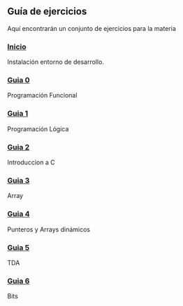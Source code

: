 ## Guía de ejercicios

Aquí encontrarán un conjunto de ejercicios para la materia

### [Inicio][8]

Instalación entorno de desarrollo.

### [Guia 0][0]

Programación Funcional

### [Guia 1][7]

Programación Lógica

### [Guia 2][1]

Introduccion a C 

### [Guia 3][2]

Array

### [Guia 4][3]

Punteros y Arrays dinámicos

### [Guia 5][4]

TDA

### [Guia 6][5]

Bits


[0]: guiaFuncional/
[1]: introC/
[2]: guiaArrays/
[3]: guiaPunteros/
[4]: guiaTDA/
[5]: guiaBits/
[6]: guia06/
[7]: guiaLogica/
[8]: instalacionEntorno/
